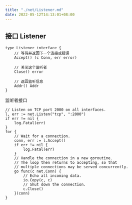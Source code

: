 ```yaml
---
title: "./net/Listener.md"
date: 2022-05-12T14:13:01+08:00
---
```

## 接口 Listener

	type Listener interface {
	    // 等待并返回下一个连接或错误
	    Accept() (c Conn, err error)
	
	    // 关闭这个监听者
	    Close() error
	
	    // 返回监听信息
	    Addr() Addr
	}

监听者接口


	
	// Listen on TCP port 2000 on all interfaces.
	l, err := net.Listen("tcp", ":2000")
	if err != nil {
	    log.Fatal(err)
	}
	for {
	    // Wait for a connection. 
	    conn, err := l.Accept()
	    if err != nil {
	        log.Fatal(err)
	    }
	    // Handle the connection in a new goroutine.
	    // The loop then returns to accepting, so that
	    // multiple connections may be served concurrently.
	    go func(c net.Conn) {
	        // Echo all incoming data.
	        io.Copy(c, c)
	        // Shut down the connection.
	        c.Close()
	    }(conn)
	}
